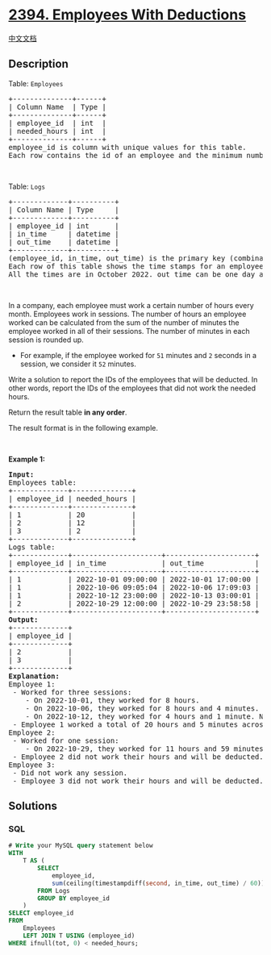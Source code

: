 # [2394. Employees With Deductions](https://leetcode.com/problems/employees-with-deductions)

[中文文档](/solution/2300-2399/2394.Employees%20With%20Deductions/README.md)

## Description

<p>Table: <code>Employees</code></p>

<pre>
+--------------+------+
| Column Name  | Type |
+--------------+------+
| employee_id  | int  |
| needed_hours | int  |
+--------------+------+
employee_id is column with unique values for this table.
Each row contains the id of an employee and the minimum number of hours needed for them to work to get their salary.
</pre>

<p>&nbsp;</p>

<p>Table: <code>Logs</code></p>

<pre>
+-------------+----------+
| Column Name | Type     |
+-------------+----------+
| employee_id | int      |
| in_time     | datetime |
| out_time    | datetime |
+-------------+----------+
(employee_id, in_time, out_time) is the primary key (combination of columns with unique values) for this table.
Each row of this table shows the time stamps for an employee. in_time is the time the employee started to work, and out_time is the time the employee ended work.
All the times are in October 2022. out_time can be one day after in_time which means the employee worked after the midnight.
</pre>

<p>&nbsp;</p>

<p>In a company, each employee must work a certain number of hours every month. Employees work in sessions. The number of hours an employee worked can be calculated from the sum of the number of minutes the employee worked in all of their sessions. The number of minutes in each session is rounded up.</p>

<ul>
	<li>For example, if the employee worked for <code>51</code> minutes and <code>2</code> seconds in a session, we consider it <code>52</code> minutes.</li>
</ul>

<p>Write a solution to report the IDs of the employees that will be deducted. In other words, report the IDs of the employees that did not work the needed hours.</p>

<p>Return the result table <strong>in any order</strong>.</p>

<p>The&nbsp;result format is in the following example.</p>

<p>&nbsp;</p>
<p><strong class="example">Example 1:</strong></p>

<pre>
<strong>Input:</strong> 
Employees table:
+-------------+--------------+
| employee_id | needed_hours |
+-------------+--------------+
| 1           | 20           |
| 2           | 12           |
| 3           | 2            |
+-------------+--------------+
Logs table:
+-------------+---------------------+---------------------+
| employee_id | in_time             | out_time            |
+-------------+---------------------+---------------------+
| 1           | 2022-10-01 09:00:00 | 2022-10-01 17:00:00 |
| 1           | 2022-10-06 09:05:04 | 2022-10-06 17:09:03 |
| 1           | 2022-10-12 23:00:00 | 2022-10-13 03:00:01 |
| 2           | 2022-10-29 12:00:00 | 2022-10-29 23:58:58 |
+-------------+---------------------+---------------------+
<strong>Output:</strong> 
+-------------+
| employee_id |
+-------------+
| 2           |
| 3           |
+-------------+
<strong>Explanation:</strong> 
Employee 1:
 - Worked for three sessions:
    - On 2022-10-01, they worked for 8 hours.
    - On 2022-10-06, they worked for 8 hours and 4 minutes.
    - On 2022-10-12, they worked for 4 hours and 1 minute. Note that they worked through midnight.
 - Employee 1 worked a total of 20 hours and 5 minutes across sessions and will not be deducted.
Employee 2:
 - Worked for one session:
    - On 2022-10-29, they worked for 11 hours and 59 minutes.
 - Employee 2 did not work their hours and will be deducted.
Employee 3:
 - Did not work any session.
 - Employee 3 did not work their hours and will be deducted.
</pre>

## Solutions

<!-- tabs:start -->

### **SQL**

```sql
# Write your MySQL query statement below
WITH
    T AS (
        SELECT
            employee_id,
            sum(ceiling(timestampdiff(second, in_time, out_time) / 60)) / 60 AS tot
        FROM Logs
        GROUP BY employee_id
    )
SELECT employee_id
FROM
    Employees
    LEFT JOIN T USING (employee_id)
WHERE ifnull(tot, 0) < needed_hours;
```

<!-- tabs:end -->
